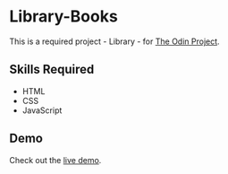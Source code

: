 # Library-Books
This is a required project - Library - for [The Odin Project](https://www.theodinproject.com/).

## Skills Required
- HTML
- CSS
- JavaScript

## Demo
Check out the [live demo](https://sjdumas.github.io/library-books).
